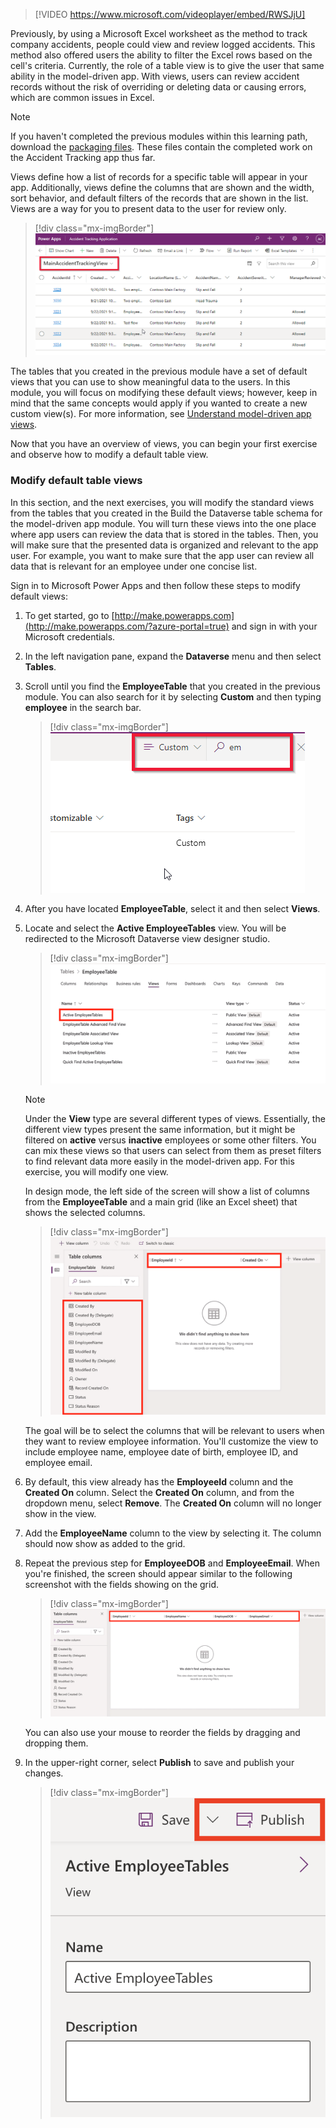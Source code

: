  > [!VIDEO https://www.microsoft.com/videoplayer/embed/RWSJjU]

Previously, by using a Microsoft Excel worksheet as the method to track company accidents, people could view and review logged accidents. This method also offered users the ability to filter the Excel rows based on the cell's criteria. Currently, the role of a table view is to give the user that same ability in the model-driven app. With views, users can review accident records without the risk of overriding or deleting data or causing errors, which are common issues in Excel.

>[!NOTE]
> If you haven't completed the previous modules within this learning path, download the [packaging files](https://github.com/MicrosoftDocs/mslearn-developer-tools-power-platform/tree/master/power-apps/customize-views-forms). These files contain the completed work on the Accident Tracking app thus far.

Views define how a list of records for a specific table will appear in your app. Additionally, views define the columns that are shown and the width, sort behavior, and default filters of the records that are shown in the list. Views are a way for you to present data to the user for review only.

> [!div class="mx-imgBorder"]
> [![Screenshot showing a sample view of the accident tracking table.](../media/1-accident-table.png)](../media/1-accident-table.png#lightbox)

The tables that you created in the previous module have a set of default views that you can use to show meaningful data to the users. In this module, you will focus on modifying these default views; however, keep in mind that the same concepts would apply if you wanted to create a new custom view(s). For more information, see [Understand model-driven app views](/powerapps/maker/model-driven-apps/create-edit-views/?azure-portal=true).

Now that you have an overview of views, you can begin your first exercise and observe how to modify a default table view.

### Modify default table views

In this section, and the next exercises, you will modify the standard views from the tables that you created in the Build the Dataverse table schema for the model-driven app module. You will turn these views into the one place where app users can review the data that is stored in the tables. Then, you will make sure that the presented data is organized and relevant to the app user. For example, you want to make sure that the app user can review all data that is relevant for an employee under one concise list.

Sign in to Microsoft Power Apps and then follow these steps to modify default views:

1. To get started, go to [http://make.powerapps.com](http://make.powerapps.com/?azure-portal=true) and sign in with your Microsoft credentials.

1. In the left navigation pane, expand the **Dataverse** menu and then select **Tables**.

1. Scroll until you find the **EmployeeTable** that you created in the previous module. You can also search for it by selecting **Custom** and then typing **employee** in the search bar.

    > [!div class="mx-imgBorder"]
    > [![Screenshot of the filter and the search bar in Microsoft Dataverse.](../media/2-custom.png)](../media/2-custom.png#lightbox)

1. After you have located **EmployeeTable**, select it and then select **Views**.

1. Locate and select the **Active EmployeeTables** view. You will be redirected to the Microsoft Dataverse view designer studio.

    > [!div class="mx-imgBorder"]
    > [![Screenshot of the Employee Table view with Active Employee Tables highlighted.](../media/3-active-tables.png)](../media/3-active-tables.png#lightbox)

    > [!NOTE]
    > Under the **View** type are several different types of views. Essentially, the different view types present the same information, but it might be filtered on **active** versus **inactive** employees or some other filters. You can mix these views so that users can select from them as preset filters to find relevant data more easily in the model-driven app. For this exercise, you will modify one view.

   In design mode, the left side of the screen will show a list of columns from the **EmployeeTable** and a main grid (like an Excel sheet) that shows the selected columns.

    > [!div class="mx-imgBorder"]
    > [![Screenshot of the left navigation pane showing columns from the Employee Table.](../media/4-design-mode.png)](../media/4-design-mode.png#lightbox)

    The goal will be to select the columns that will be relevant to users when they want to review employee information. You'll customize the view to include employee name, employee date of birth, employee ID, and employee email.

1. By default, this view already has the **EmployeeId** column and the **Created On** column. Select the **Created On** column, and from the dropdown menu, select **Remove**. The **Created On** column will no longer show in the view.

1. Add the **EmployeeName** column to the view by selecting it. The column should now show as added to the grid.

1. Repeat the previous step for **EmployeeDOB** and **EmployeeEmail**. When you're finished, the screen should appear similar to the following screenshot with the fields showing on the grid.

    > [!div class="mx-imgBorder"]
    > [![Screenshot of table fields highlighted in the top navigation bar.](../media/5-employee-fields.png)](../media/5-employee-fields.png#lightbox)

    You can also use your mouse to reorder the fields by dragging and dropping them.

1. In the upper-right corner, select **Publish** to save and publish your changes.

    > [!div class="mx-imgBorder"]
    > [![Screenshot of the Publish option highlighted.](../media/6-publish.png)](../media/6-publish.png#lightbox)
